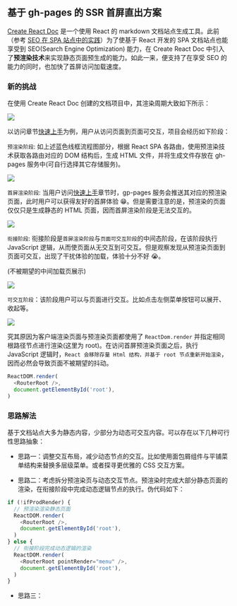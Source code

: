 <!--
abbrlink: g3v1c5bq
-->

## 基于 gh-pages 的 SSR 首屏直出方案

[Create React Doc](https://github.com/MuYunyun/create-react-doc) 是一个使用 React 的 markdown 文档站点生成工具。此前（参考 [SEO 在 SPA 站点中的实践](http://muyunyun.cn/blog/ettzfags/)）为了使基于 React 开发的 SPA 文档站点也能享受到 SEO(Search Engine Optimization) 能力，在 Create React Doc 中引入了**预渲染技术**来实现静态页面预生成的能力。如此一来，便支持了在享受 SEO 的能力的同时，也加快了首屏访问加载速度。

### 新的挑战

在使用 Create React Doc 创建的文档项目中，其渲染周期大致如下所示：

![](http://with.muyunyun.cn/7f7c6ab865547639df62164f53086c78.jpg)

以访问章节[快速上手](http://muyunyun.cn/create-react-doc/290a4219/)为例，用户从访问页面到页面可交互，项目会经历如下阶段：

`预渲染阶段`: 如上述蓝色线框流程图部分，根据 React SPA 各路由，使用预渲染技术获取各路由对应的 DOM 结构后，生成 HTML 文件，并将生成文件存放在 gh-pages 服务中(可自行选择其它存储服务)。

![](http://with.muyunyun.cn/4eaf5b05769b838bbe470176cf22e246.jpg-400)

`首屏渲染阶段`: 当用户访问[快速上手](http://muyunyun.cn/create-react-doc/290a4219/)章节时，gp-pages 服务会推送其对应的预渲染页面，此时用户可以获得友好的首屏体验 😁。但是需要注意的是，预渲染的页面仅仅只是生成静态的 HTML 页面，因而首屏渲染阶段是无法交互的。

![](http://with.muyunyun.cn/29a0df7a6788a1781c87d6bf4a35deae.jpg)

`衔接阶段`: 衔接阶段是`首屏渲染阶段`与`页面可交互阶段`的中间态阶段，在该阶段执行 JavaScript 逻辑，从而使页面从无交互到可交互。但是观察发现从预渲染页面到页面可交互，出现了干扰体验的加载，体验十分不好 😭。

(不被期望的中间加载页展示)

![](http://with.muyunyun.cn/56d89fdc818925754251729e0b61ba2c.jpg)

`可交互阶段`：该阶段用户可以与页面进行交互。比如点击左侧菜单按钮可以展开、收起等。

![](http://with.muyunyun.cn/35a856670eb3f676f37a558e2be0d093.jpg)

究其原因为客户端渲染页面与预渲染页面都使用了 `ReactDom.render` 并指定相同根路径节点进行渲染(这里为 root)。在访问首屏预渲染页面之后，执行 JavaScript 逻辑时，`React 会移除存量 Html 结构，并基于 root 节点重新开始渲染`，因而必然会导致页面不被期望的抖动。

```js
ReactDOM.render(
  <RouterRoot />,
  document.getElementById('root'),
)
```

### 思路解法

基于文档站点大多为静态内容，少部分为动态可交互内容。可以存在以下几种可行性思路抽象：

* 思路一：调整交互布局，减少动态节点的交互。比如使用面包屑组件与平铺菜单结构来替换多层级菜单。或者探寻更优雅的 CSS 交互方案。

* 思路二：考虑拆分预渲染页与动态交互节点。预渲染时完成大部分静态页面的渲染，在衔接阶段中完成动态逻辑节点的执行。伪代码如下：

```js
if (!ifProdRender) {
  // 预渲染渲染静态页面
  ReactDOM.render(
    <RouterRoot />,
    document.getElementById('root'),
  )
} else {
  // 衔接阶段完成动态逻辑的渲染
  ReactDOM.render(
    <RouterRoot pointRender="menu" />,
    document.getElementById('root'),
  )
}
```

* 思路三：